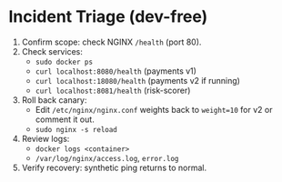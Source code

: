 # Incident Triage (dev-free)
1. Confirm scope: check NGINX `/health` (port 80).
2. Check services:
   - `sudo docker ps`
   - `curl localhost:8080/health` (payments v1)
   - `curl localhost:18080/health` (payments v2 if running)
   - `curl localhost:8081/health` (risk-scorer)
3. Roll back canary:
   - Edit `/etc/nginx/nginx.conf` weights back to `weight=10` for v2 or comment it out.
   - `sudo nginx -s reload`
4. Review logs:
   - `docker logs <container>`
   - `/var/log/nginx/access.log`, `error.log`
5. Verify recovery: synthetic ping returns to normal.
